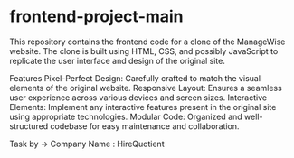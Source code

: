 # frontend-project-main
This repository contains the frontend code for a clone of the ManageWise website. The clone is built using HTML, CSS, and possibly JavaScript to replicate the user interface and design of the original site.

Features
Pixel-Perfect Design: Carefully crafted to match the visual elements of the original website.
Responsive Layout: Ensures a seamless user experience across various devices and screen sizes.
Interactive Elements: Implement any interactive features present in the original site using appropriate technologies.
Modular Code: Organized and well-structured codebase for easy maintenance and collaboration.

Task by -> Company Name : HireQuotient
